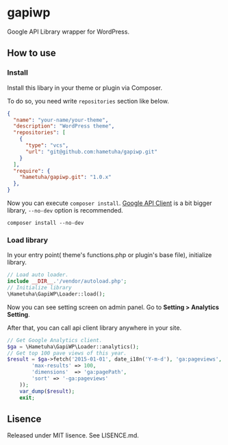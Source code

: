 # gapiwp

Google API Library wrapper for WordPress.


## How to use

### Install

Install this libary in your theme or plugin via Composer.

To do so, you need write `repositories` section like below.

```json
{
  "name": "your-name/your-theme",
  "description": "WordPress theme",
  "repositories": [
    {
      "type": "vcs",
      "url": "git@github.com:hametuha/gapiwp.git"
    }
  ],
  "require": {
    "hametuha/gapiwp.git": "1.0.x"
  },
}
```

Now you can execute `composer install`. [Google API Client](https://github.com/google/google-api-php-client) is a bit bigger library, `--no-dev` option is recommended.

```
composer install --no-dev
```

### Load library

In your entry point( theme's functions.php or plugin's base file), initialize library.

```php
// Load auto loader.
include __DIR__.'/vendor/autoload.php';
// Initialize library
\Hametuha\GapiWP\Loader::load();
```

Now you can see setting screen on admin panel. Go to **Setting > Analytics Setting**.

After that, you can call api client library anywhere in your site.

```php
// Get Google Analytics client.
$ga = \Hametuha\GapiWP\Loader::analytics();
// Get top 100 pave views of this year.
$result = $ga->fetch('2015-01-01', date_i18n('Y-m-d'), 'ga:pageviews', array(
		'max-results' => 100,
		'dimensions'  => 'ga:pagePath',
		'sort' => '-ga:pageviews'
	));
	var_dump($result);
	exit;
```

## Lisence

Released under MIT lisence. See LISENCE.md.